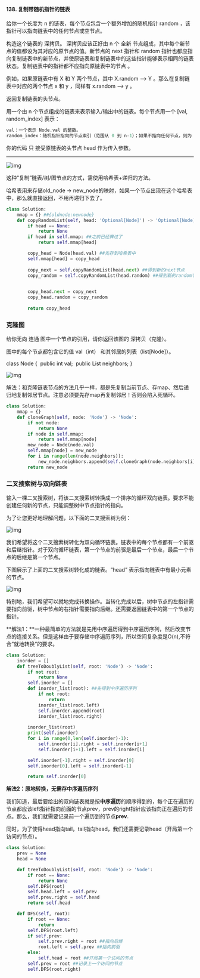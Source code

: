 





#### 138. 复制带随机指针的链表

给你一个长度为 n 的链表，每个节点包含一个额外增加的随机指针 random ，该指针可以指向链表中的任何节点或空节点。

构造这个链表的 深拷贝。 深拷贝应该正好由 n 个 全新 节点组成，其中每个新节点的值都设为其对应的原节点的值。新节点的 next 指针和 random 指针也都应指向复制链表中的新节点，并使原链表和复制链表中的这些指针能够表示相同的链表状态。复制链表中的指针都不应指向原链表中的节点 。

例如，如果原链表中有 X 和 Y 两个节点，其中 X.random --> Y 。那么在复制链表中对应的两个节点 x 和 y ，同样有 x.random --> y 。

返回复制链表的头节点。

用一个由 n 个节点组成的链表来表示输入/输出中的链表。每个节点用一个 [val, random_index] 表示：

```python
val：一个表示 Node.val 的整数。
random_index：随机指针指向的节点索引（范围从 0 到 n-1）；如果不指向任何节点，则为  null 。
```

你的代码 只 接受原链表的头节点 head 作为传入参数。

----

![img](https://assets.leetcode.com/uploads/2019/12/18/e1.png)

这种“复制”链表/树/图节点的方式，需使用哈希表+递归的方法。

哈希表用来存储old_node -> new_node的映射，如果一个节点出现在这个哈希表中，那么就直接返回，不用再递归下去了。

```python
class Solution:
    mmap = {} ##{oldnode:newnode}
    def copyRandomList(self, head: 'Optional[Node]') -> 'Optional[Node]':
        if head == None:
            return None
        if head in self.mmap: ##之前已经算过了
            return self.mmap[head]

        copy_head = Node(head.val) ##先存到哈希表中
        self.mmap[head] = copy_head
    
        copy_next = self.copyRandomList(head.next) ##得到新的next节点
        copy_random = self.copyRandomList(head.random) ##得到新的random节点
            

        copy_head.next = copy_next
        copy_head.random = copy_random
    
        return copy_head
```



### 克隆图

给你无向 连通 图中一个节点的引用，请你返回该图的 深拷贝（克隆）。

图中的每个节点都包含它的值 val（int） 和其邻居的列表（list[Node]）。

class Node {
​    public int val;
​    public List<Node> neighbors;
}

![img](https://assets.leetcode-cn.com/aliyun-lc-upload/uploads/2020/02/01/133_clone_graph_question.png)

解法：和克隆链表节点的方法几乎一样，都是先复制当前节点、存map、然后递归地复制邻居节点。注意必须要先存map再复制邻居！否则会陷入死循环。

```python
class Solution:
    mmap = {}
    def cloneGraph(self, node: 'Node') -> 'Node':
        if not node:
            return None
        if node in self.mmap:
            return self.mmap[node]
        new_node = Node(node.val)
        self.mmap[node] = new_node
        for i in range(len(node.neighbors)):
            new_node.neighbors.append(self.cloneGraph(node.neighbors[i]))
        return new_node
```



### 二叉搜索树与双向链表

输入一棵二叉搜索树，将该二叉搜索树转换成一个排序的循环双向链表。要求不能创建任何新的节点，只能调整树中节点指针的指向。

为了让您更好地理解问题，以下面的二叉搜索树为例：

![img](https://assets.leetcode.com/uploads/2018/10/12/bstdlloriginalbst.png)

我们希望将这个二叉搜索树转化为双向循环链表。链表中的每个节点都有一个前驱和后继指针。对于双向循环链表，第一个节点的前驱是最后一个节点，最后一个节点的后继是第一个节点。

下图展示了上面的二叉搜索树转化成的链表。“head” 表示指向链表中有最小元素的节点。

 ![img](https://assets.leetcode.com/uploads/2018/10/12/bstdllreturndll.png)

特别地，我们希望可以就地完成转换操作。当转化完成以后，树中节点的左指针需要指向前驱，树中节点的右指针需要指向后继。还需要返回链表中的第一个节点的指针。

 

**解法1：**一种最简单的方法就是先用中序遍历得到中序遍历序列，然后改变节点的连接关系。但是这样由于要存储中序遍历序列，所以空间复杂度是O(n),不符合”就地转换“的要求。

```python
class Solution:
    inorder = []
    def treeToDoublyList(self, root: 'Node') -> 'Node':
        if not root:
            return None
        self.inorder = []
        def inorder_list(root): ##先得到中序遍历序列
            if not root:
                return 
            inorder_list(root.left)
            self.inorder.append(root)
            inorder_list(root.right)
        
        inorder_list(root)
        print(self.inorder)
        for i in range(0,len(self.inorder)-1):
            self.inorder[i].right = self.inorder[i+1]
            self.inorder[i+1].left = self.inorder[i]

        self.inorder[-1].right = self.inorder[0]
        self.inorder[0].left = self.inorder[-1]

        return self.inorder[0]
```

**解法2：原地转换，无需存中序遍历序列**

我们知道，最后要给出的双向链表就是按**中序遍历**的顺序得到的，每个正在遍历的节点都应该left指针指向前面的节点prev，prev的right指针应该指向正在遍历的节点。那么，我们就需要记录前一个遍历到的节点**prev**.

同时，为了使得head指向tail，tail指向head，我们还需要记录head（开局第一个访问的节点）。

```python
class Solution:
    prev = None
    head = None

    def treeToDoublyList(self, root: 'Node') -> 'Node':
        if root == None:
            return None
        self.DFS(root)
        self.head.left = self.prev
        self.prev.right = self.head
        return self.head

    def DFS(self, root):
        if root == None:
            return
        self.DFS(root.left)
        if self.prev:
            self.prev.right = root ##指向后继
            root.left = self.prev ##指向前驱
        else: 
            self.head = root ##开局第一个访问的节点
        self.prev = root ##记录上一个访问的节点
        self.DFS(root.right)
```


